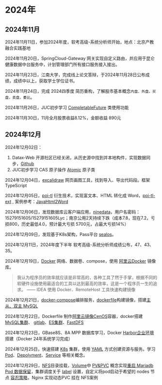 # 2024年

## 2024年11月

2024年11月11日，参加2024年度，软考高级-系统分析师开始，地点：北京产教融合实践基地

2024年11月20日，SpringCloud-Gateway 网关实现自定义路由，并应用于昆仑健康数据中台服务中，计划管理部门所有接口服务接入接出。

2024年11月23日，江南大学，完成线上论文答辩，于2024年11月28日公布成绩，成绩中以上，获取学士学位证书。

2024年11月24日，完成 2024四季度 简历重构，了解股市基本概念`内盘、外盘，买盘，卖盘，委比`。

2024年11月26日，JUC初步学习 [CompletableFuture](/icloud/Xmind/Java/JUC2.xmind) 类使用功能

2024年11月30日，11月全月股票收益8.12%，金额收益 890元



## 2024年12月

2024年12月02日：

1. Datax-Web 开源社区已经关闭，从历史源中找到并本地构件，实现数据同步，[Github](https://github.com/YuncenLiu/datax-web)
1. JUC初步学习 CAS 原子操作 [Atomic](https://github.com/YuncenLiu/code-example/blob/master/thread/src/main/java/com/liuyuncen/juc/cas/AtomicIntegerFiledUpdaterDemo.java) 原子类

2024年12月04日，[excalidraw](https://github.com/excalidraw/excalidraw.git) 网页画图工具，找到导入、导出代码段。框架 TypeScript

2024年12月05日，[poi-tl](https://deepoove.com/poi-tl/) 衍生技术，实现富文本、HTML 转化成 Word，[poi-tl-ext](https://github.com/draco1023/poi-tl-ext) , 案例参考：[JavaHtml2Word](https://github.com/YuncenLiu/code-example/blob/master/static-poi-tl-ext/src/main/java/com/liuyuncen/poiTlExt/JavaHtml2Word.java)

2024年12月06日，发现数据库云客户端应用，[ninedata](https://console.ninedata.cloud/)，用户名密码：15279151605/15279151605Lyc；南京公用2天持续下跌（成本7.8，现在7.2，亏损800，历史最低4.0，预计最大亏损 5700元，占最大亏损14%）

2024年12月09日，发现基于K8s架构，Pass平台 [sealos](https://github.com/labring/sealos)。

2024年12月11日，2024年度下半年 软考高级-系统分析师成绩公布，47、43、35。

2024年12月19日，[Docker](https://github.com/YuncenLiu/Knowledge/tree/master/08_Container%E5%AE%B9%E5%99%A8/Docker/2024-6) 网络、数据卷、compose，使用 [阿里云Docker](https://cr.console.aliyun.com/cn-beijing/instance/repositories) 镜像库。

> ​		我认为程序员的效率就应该是非常高的，各种工具了然于手掌，根据不同的软硬件设施使用最适合的工具以达到最高的效率，这是一个程序员一生的追求。			—— IDEA 使用 Docker、RemoteHost 工具快速构建镜像

2024年12月21日，[docker-compose](https://github.com/YuncenLiu/Knowledge/blob/master/08_Container%E5%AE%B9%E5%99%A8/Docker/2024-6/04-docker-compose.md)编排服务，[dockerfile](https://github.com/YuncenLiu/Knowledge/blob/master/08_Container%E5%AE%B9%E5%99%A8/Docker/2024-6/06-Dockerfile.md)构建镜像，搭建[主从、双主 MySQL](https://github.com/YuncenLiu/Knowledge/blob/master/08_Container%E5%AE%B9%E5%99%A8/Docker/2024-6/08-%E8%BF%90%E7%BB%B4-MySQL%E4%B8%BB%E4%BB%8E%E5%A4%8D%E5%88%B6.md)

2024年12月22日，Dockerfile 制作[阿里云镜像CenOS](https://github.com/YuncenLiu/code-example/blob/master/docker-module/src/main/resources/centos/Dockerfile)容器，docker搭建 [MySQL集群](https://github.com/YuncenLiu/Knowledge/blob/master/08_Container%E5%AE%B9%E5%99%A8/Docker/2024-6/08-%E8%BF%90%E7%BB%B4-MySQL%E4%B8%BB%E4%BB%8E%E5%A4%8D%E5%88%B6.md)、 [gitlab](https://github.com/YuncenLiu/Knowledge/blob/master/08_Container%E5%AE%B9%E5%99%A8/Docker/2024-6/11-%E8%BF%90%E7%BB%B4-GitLab.md)、[ES集群](https://github.com/YuncenLiu/Knowledge/blob/master/08_Container%E5%AE%B9%E5%99%A8/Docker/2024-6/09-%E8%BF%90%E7%BB%B4-ES.md)、[FastDFS](https://github.com/YuncenLiu/Knowledge/blob/master/08_Container%E5%AE%B9%E5%99%A8/Docker/2024-6/10-%E8%BF%90%E7%BB%B4-FastDFS.md)

2024年12月23日，GBase8S、8A MPP 数据库学习，Docker [Harbor企业环境](https://github.com/YuncenLiu/Knowledge/blob/master/08_Container%E5%AE%B9%E5%99%A8/Docker/2024-6/14-%E8%BF%90%E7%BB%B4-%E6%90%AD%E5%BB%BA%E4%BC%81%E4%B8%9AHarbor.md)搭建（Docker 24年系统学习完成）

2024年12月25日，快速搭建 [K8s](https://github.com/YuncenLiu/Knowledge/blob/master/08_Container%E5%AE%B9%E5%99%A8/Kubernetes/2024/01-0%E3%80%81%E5%BF%AB%E9%80%9F%E6%90%AD%E5%BB%BA%20K8s%20%E9%9B%86%E7%BE%A4.md) 集群，使用 [YAML](https://github.com/YuncenLiu/code-example/tree/master/docker-module/src/main/resources/k8s) 方式创建资源与服务。学习 [Pod](https://github.com/YuncenLiu/Knowledge/blob/master/08_Container%E5%AE%B9%E5%99%A8/Kubernetes/2024/03%E3%80%81pod%20service.md)、[Depolyment](https://github.com/YuncenLiu/Knowledge/blob/master/08_Container%E5%AE%B9%E5%99%A8/Kubernetes/2024/06%E3%80%81Deployment%20Service.md)、[Service](https://github.com/YuncenLiu/Knowledge/blob/master/08_Container%E5%AE%B9%E5%99%A8/Kubernetes/2024/13%E3%80%81Service.md) 等相关概念。

2024年12月29日，[NFS](https://github.com/YuncenLiu/Knowledge/blob/master/14_Linux%20%E6%9C%8D%E5%8A%A1/%E6%93%8D%E4%BD%9C/NFS%E6%8C%82%E8%BD%BD%E5%85%B1%E4%BA%AB%E7%9B%AE%E5%BD%95.md)目录挂载，[Volume](https://github.com/YuncenLiu/Knowledge/blob/master/08_Container%E5%AE%B9%E5%99%A8/Kubernetes/2024/14%E3%80%81volume%20%E5%AD%98%E5%82%A8.md)中 [PV&PVC](https://github.com/YuncenLiu/Knowledge/blob/master/08_Container%E5%AE%B9%E5%99%A8/Kubernetes/2024/17%E3%80%81PV%E5%92%8CPVC.md) 概念实现[重启 Mariadb Pod 数据保留](https://github.com/YuncenLiu/code-example/tree/master/docker-module/src/main/resources/k8s-nfs)，集群调度关于 [label](https://github.com/YuncenLiu/Knowledge/blob/master/08_Container%E5%AE%B9%E5%99%A8/Kubernetes/2024/16%E3%80%81label%20%E6%93%8D%E4%BD%9C.md) 设置，自定义将pod启动于希望的 nodes 节点 [容忍策略](https://github.com/YuncenLiu/Knowledge/blob/master/08_Container%E5%AE%B9%E5%99%A8/Kubernetes/2024/18%E3%80%81%E8%B0%83%E5%BA%A6%E9%9B%86%E7%BE%A4.md)，Nginx 实现动态PVC 挂在 NFS案例

